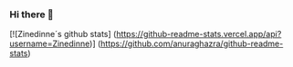 ### Hi there 👋

[![Zinedinne´s github stats] (https://github-readme-stats.vercel.app/api?username=Zinedinne)] (https://github.com/anuraghazra/github-readme-stats)

<a href="https://sourcerer.io/Zinedine">
</a>
<!--
**Zinedinne/Zinedinne** is a ✨ _special_ ✨ repository because its `README.md` (this file) appears on your GitHub profile.

Here are some ideas to get you started:

- 🔭 I’m currently working on ...
- 🌱 I’m currently learning ...
- 👯 I’m looking to collaborate on ...
- 🤔 I’m looking for help with ...
- 💬 Ask me about ...
- 📫 How to reach me: ...
- 😄 Pronouns: ...
- ⚡ Fun fact: ...
-->
